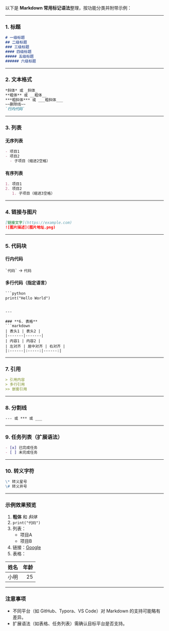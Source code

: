 以下是 **Markdown 常用标记语法**整理，按功能分类并附带示例：

---

### **1. 标题**
```markdown
# 一级标题
## 二级标题
### 三级标题
#### 四级标题
##### 五级标题
###### 六级标题
```

---

### **2. 文本格式**
```markdown
*斜体* 或 _斜体_  
**粗体** 或 __粗体__  
***粗斜体*** 或 ___粗斜体___  
~~删除线~~  
`行内代码`  
```

---

### **3. 列表**
#### 无序列表
```markdown
- 项目1
- 项目2
  - 子项目（缩进2空格）
```

#### 有序列表
```markdown
1. 项目1
2. 项目2
   1. 子项目（缩进3空格）
```

---

### **4. 链接与图片**
```markdown
[链接文字](https://example.com)  
![图片描述](图片地址.png)  
```

---

### **5. 代码块**
#### 行内代码
`` `代码` `` → `代码`

#### 多行代码（指定语言）
```markdown
​```python
print("Hello World")
```
```

---

### **6. 表格**
​```markdown
| 表头1 | 表头2 |
|-------|-------|
| 内容1 | 内容2 |
| 左对齐 | 居中对齐 | 右对齐 |
|:------|:-----:|------:|
```

---

### **7. 引用**
```markdown
> 引用内容  
> 多行引用  
>> 嵌套引用
```

---

### **8. 分割线**
```markdown
--- 或 *** 或 ___
```

---

### **9. 任务列表（扩展语法）**
```markdown
- [x] 已完成任务  
- [ ] 未完成任务
```

---

### **10. 转义字符**
```markdown
\* 转义星号  
\# 转义井号  
```

---

### **示例效果预览**
1. **粗体** 和 *斜体*  
2. `print("代码")`  
3. 列表：
   - 项目A
   - 项目B
4. 链接：[Google](https://google.com)  
5. 表格：

| 姓名 | 年龄 |
| ---- | ---: |
| 小明 |   25 |

---

### **注意事项**
- 不同平台（如 GitHub、Typora、VS Code）对 Markdown 的支持可能略有差异。
- 扩展语法（如表格、任务列表）需确认目标平台是否支持。